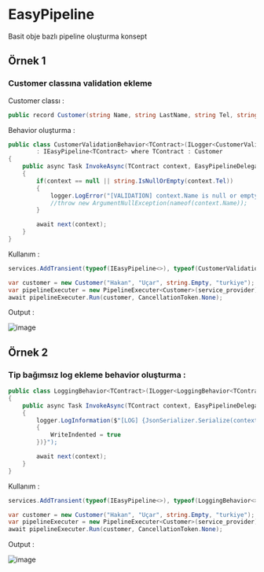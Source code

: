 # EasyPipeline
Basit obje bazlı pipeline oluşturma konsept

## Örnek 1

### Customer classına validation ekleme

Customer classı :

``` csharp
public record Customer(string Name, string LastName, string Tel, string Country);
```

Behavior oluşturma :

``` csharp
public class CustomerValidationBehavior<TContract>(ILogger<CustomerValidationBehavior<TContract>> logger)
        : IEasyPipeline<TContract> where TContract : Customer
{
    public async Task InvokeAsync(TContract context, EasyPipelineDelegate<TContract> next, CancellationToken cancellationToken)
    {
        if(context == null || string.IsNullOrEmpty(context.Tel))
        {
            logger.LogError("[VALIDATION] context.Name is null or empty");
            //throw new ArgumentNullException(nameof(context.Name));
        }        

        await next(context);
    }
}
```

Kullanım : 

``` csharp
services.AddTransient(typeof(IEasyPipeline<>), typeof(CustomerValidationBehavior<>));

var customer = new Customer("Hakan", "Uçar", string.Empty, "turkiye");
var pipelineExecuter = new PipelineExecuter<Customer>(service_provider);
await pipelineExecuter.Run(customer, CancellationToken.None);
```

Output :

![image](https://github.com/user-attachments/assets/20526517-7117-4166-8ffc-f4a716e584d1)

## Örnek 2

### Tip bağımsız log ekleme behavior oluşturma :

``` csharp
public class LoggingBehavior<TContract>(ILogger<LoggingBehavior<TContract>> logger) : IEasyPipeline<TContract> where TContract : class
{
    public async Task InvokeAsync(TContract context, EasyPipelineDelegate<TContract> next, CancellationToken cancellationToken)
    {
        logger.LogInformation($"[LOG] {JsonSerializer.Serialize(context, new JsonSerializerOptions
        {
            WriteIndented = true
        })}");

        await next(context);
    }
}
```

Kullanım : 

``` csharp
services.AddTransient(typeof(IEasyPipeline<>), typeof(LoggingBehavior<>));

var customer = new Customer("Hakan", "Uçar", string.Empty, "turkiye");
var pipelineExecuter = new PipelineExecuter<Customer>(service_provider);
await pipelineExecuter.Run(customer, CancellationToken.None);
```

Output :

![image](https://github.com/user-attachments/assets/d5f212e7-88af-480b-8a85-253993f63ba0)





